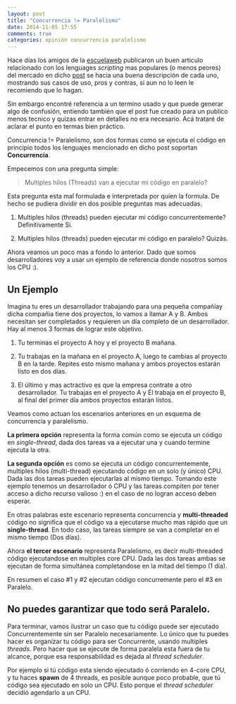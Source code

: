 ```yaml
---
layout: post
title: "Concurrencia != Paralelismo"
date: 2014-11-05 17:55
comments: true
categories: opinión concurrencia paralelismo
---
```


Hace días los amigos de la [escuelaweb](http://escuelaweb.net) publicaron un buen articulo relacionado con los lenguages  *scripting* mas populares (o menos peores) del mercado en dicho [post](http://blog.escuelaweb.net/php-python-o-ruby-para-que-sirve-cada-uno/) se hacia una buena descripción de cada uno, mostrando sus casos de uso, pros y contras, si aun no lo leen le recomiendo que lo hagan.

Sin embargo encontré referencia a un termino usado y que puede generar algo de confusión, entiendo también que el post fue creado para un publico menos tecnico y quizas entrar en detalles no era necesario. Acá trataré de aclarar el punto en termas bien práctico.

Concurrencia != Paralelismo, son dos formas como se ejecuta el código en principio todos los lenguajes mencionado en dicho post soportan **Concurrencia**.

Empecemos con una pregunta simple:

> Multiples hilos (Threads) van a ejecutar mi código en paralelo? 

Esta pregunta esta mal formulada e interpretada por quien la formula. De hecho se pudiera dividir en dos posible preguntas mas adecuadas.

1) Multiples hilos (threads) pueden ejecutar mi código concurrentemente? Definitivamente Si.

2) Multiples hilos (threads) pueden ejecutar mi código en paralelo? Quizás.

Ahora veamos un poco mas a fondo lo anterior. Dado que somos desarrolladores voy a usar un ejemplo de referencia donde nosotros somos los CPU :).

## Un Ejemplo
Imagina tu eres un desarrollador trabajando para una pequeña compañíay dicha compañia tiene dos proyectos, lo vamos a llamar A y B. Ambos necesitan ser completados y requieren un día completo de un desarrollador. Hay al menos 3 formas de lograr este objetivo.

1) Tu terminas el proyecto A hoy y el proyecto B mañana.

2) Tu trabajas en la mañana en el proyecto A, luego te cambias al proyecto B en la tarde. Repites esto mismo mañana y ambos proyectos estarán listo en dos días.

3) El último y mas actractivo es que la empresa contrate a otro desarrollador. Tu trabajas en el proyecto A y Él trabaja en el proyecto B, al final del primer día ambos proyectos estarán listos.

Veamos como actuan los escenarios anteriores en un esquema de concurrencia y paralelismo.

**La primera opción** representa la forma común como se ejecuta un código en _single-thread_, dada dos tareas va a ejecutar una y cuando termine ejecuta la otra.

**La segunda opción** es como se ejecuta un código concurrentemente, multiples hilos (multi-thread) ejecutando código en un solo (y único) CPU. Dada las dos tareas pueden ejecutarlas al mismo tiempo. Tomando este ejemplo tenemos un desarrollador ó CPU y las tareas compiten por tener acceso a dicho recurso valioso :) en el caso de no logran acceso deben esperar.

En otras palabras este escenario representa concurrencia y **multi-threaded** código no significa que el código va a ejecutarse mucho mas rápido que un **single-thread**. En todo caso, las tareas siempre se van a completar en el mismo tiempo (Dos días).

Ahora **el tercer escenario** representa Paralelismo, es decir multi-threaded código ejecutandose en multiples core CPU. Dada las dos tareas ambas se ejecutan de forma simultánea completandose en la mitad del tiempo (1 día).

En resumen el caso #1 y #2 ejecutan código concurremente pero el #3 en Paralelo.

## No puedes garantizar que todo será Paralelo.

Para terminar, vamos ilustrar un caso que tu código puede ser ejecutado Concurrentemente sin ser Paralelo necesariamente. Lo único que tu puedes hacer es organizar tu código para ser Concurrente, usando multiples *threads*. Pero hacer que se ejecute de forma paralela esta fuera de tu alcance, porque esa responsabilidad es dejada al *thread scheduler*.

Por ejemplo si tú código esta siendo ejecutado ó corriendo en 4-core CPU, y tu haces **spawn** de 4 threads, es posible aunque poco probable, que tú código sea ejecutado en solo un CPU. Esto porque el *thread scheduler* decidió agendarlo a un CPU.
